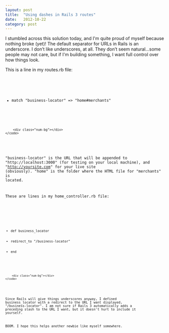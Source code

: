 ```yaml
---
layout: post
title:  "Using dashes in Rails 3 routes"
date:   2012-10-22
category: post
---
```


I stumbled across this solution today, and I'm quite proud of myself because nothing broke (yet)! The default separator for URLs in Rails is an underscore. I don’t like underscores, at all. They don’t seem natural...some people may not care, but if I'm building something, I want full control over how things look.

This is a line in my routes.rb file:

<div>
	<code class="code-ruby">
		<ul>
			<li><span class="code-orange">match</span> <span class="code-green">"business-locator"</span> <span class="code-white">=></span> <span class="code-green">"home#merchants"</span></li>
		</ul>

		<div class="num-bg"></div>
	</code>
</div>

"business-locator" is the URL that will be appended to "http://localhost:3000" (for testing on your local machine), and "http://yoursite.com" for your live site (obviously). "home" is the folder where the HTML file for "merchants" is located.

These are lines in my home_controller.rb file:

<div>
	<code class="code-ruby">
		<ul>
			<li><span class="code-yellow">def</span> <span class="code-blue">business_locator</span></li>
			<li class="indent-01"><span class="code-orange">redirect_to</span> <span class="code-green">"/business-locator"</span></li>
			<li><span class="code-yellow">end</span></li>
		</ul>

		<div class="num-bg"></div>
	</code>
</div>

Since Rails will give things underscores anyway, I defined business_locator with a redirect to the URL I want displayed, "/business-locator". I am not sure if Rails 3 automatically adds a preceding slash to the URL I want, but it doesn't hurt to include it yourself.

BOOM. I hope this helps another newbie like myself somewhere.

